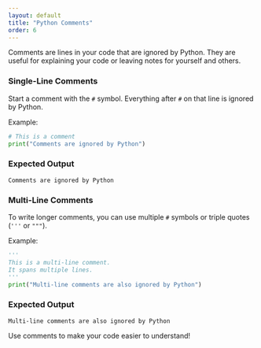 ```yaml
---
layout: default
title: "Python Comments"
order: 6
---
```


Comments are lines in your code that are ignored by Python. They are useful for explaining your code or leaving notes for yourself and others.

### Single-Line Comments

Start a comment with the `#` symbol. Everything after `#` on that line is ignored by Python.

Example:

```python
# This is a comment
print("Comments are ignored by Python")
```

### Expected Output

```plaintext
Comments are ignored by Python
```

### Multi-Line Comments

To write longer comments, you can use multiple `#` symbols or triple quotes (`'''` or `"""`).

Example:

```python
'''
This is a multi-line comment.
It spans multiple lines.
'''
print("Multi-line comments are also ignored by Python")
```

### Expected Output

```plaintext
Multi-line comments are also ignored by Python
```

Use comments to make your code easier to understand!

